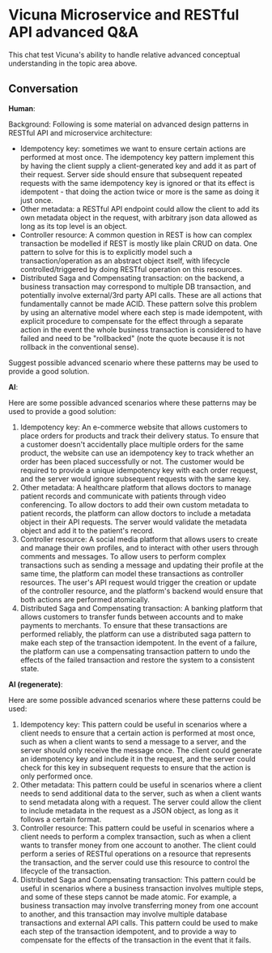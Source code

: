 # Vicuna Microservice and RESTful API advanced Q&A

This chat test Vicuna's ability to handle relative advanced conceptual understanding in the topic area above.

## Conversation

**Human**:

Background: Following is some material on advanced design patterns in RESTful API and microservice architecture:

- Idempotency key: sometimes we want to ensure certain actions are performed at most once. The idempotency key pattern implement this by having the client supply a client-generated key and add it as part of their request. Server side should ensure that subsequent repeated requests with the same idempotency key is ignored or that its effect is idempotent - that doing the action twice or more is the same as doing it just once.
- Other metadata: a RESTful API endpoint could allow the client to add its own metadata object in the request, with arbitrary json data allowed as long as its top level is an object.
- Controller resource: A common question in REST is how can complex transaction be modelled if REST is mostly like plain CRUD on data. One pattern to solve for this is to explicitly model such a transaction/operation as an abstract object itself, with lifecycle controlled/triggered by doing RESTful operation on this resources.
- Distributed Saga and Compensating transaction: on the backend, a business transaction may correspond to multiple DB transaction, and potentially involve external/3rd party API calls. These are all actions that fundamentally cannot be made ACID. These pattern solve this problem by using an alternative model where each step is made idempotent, with explicit procedure to compensate for the effect through a separate action in the event the whole business transaction is considered to have failed and need to be "rollbacked" (note the quote because it is not rollback in the conventional sense).

Suggest possible advanced scenario where these patterns may be used to provide a good solution.

**AI**:

Here are some possible advanced scenarios where these patterns may be used to provide a good solution:
1. Idempotency key: An e-commerce website that allows customers to place orders for products and track their delivery status. To ensure that a customer doesn't accidentally place multiple orders for the same product, the website can use an idempotency key to track whether an order has been placed successfully or not. The customer would be required to provide a unique idempotency key with each order request, and the server would ignore subsequent requests with the same key.
2. Other metadata: A healthcare platform that allows doctors to manage patient records and communicate with patients through video conferencing. To allow doctors to add their own custom metadata to patient records, the platform can allow doctors to include a metadata object in their API requests. The server would validate the metadata object and add it to the patient's record.
3. Controller resource: A social media platform that allows users to create and manage their own profiles, and to interact with other users through comments and messages. To allow users to perform complex transactions such as sending a message and updating their profile at the same time, the platform can model these transactions as controller resources. The user's API request would trigger the creation or update of the controller resource, and the platform's backend would ensure that both actions are performed atomically.
4. Distributed Saga and Compensating transaction: A banking platform that allows customers to transfer funds between accounts and to make payments to merchants. To ensure that these transactions are performed reliably, the platform can use a distributed saga pattern to make each step of the transaction idempotent. In the event of a failure, the platform can use a compensating transaction pattern to undo the effects of the failed transaction and restore the system to a consistent state.

**AI (regenerate)**:

Here are some possible advanced scenarios where these patterns could be used:
1. Idempotency key: This pattern could be useful in scenarios where a client needs to ensure that a certain action is performed at most once, such as when a client wants to send a message to a server, and the server should only receive the message once. The client could generate an idempotency key and include it in the request, and the server could check for this key in subsequent requests to ensure that the action is only performed once.
2. Other metadata: This pattern could be useful in scenarios where a client needs to send additional data to the server, such as when a client wants to send metadata along with a request. The server could allow the client to include metadata in the request as a JSON object, as long as it follows a certain format.
3. Controller resource: This pattern could be useful in scenarios where a client needs to perform a complex transaction, such as when a client wants to transfer money from one account to another. The client could perform a series of RESTful operations on a resource that represents the transaction, and the server could use this resource to control the lifecycle of the transaction.
4. Distributed Saga and Compensating transaction: This pattern could be useful in scenarios where a business transaction involves multiple steps, and some of these steps cannot be made atomic. For example, a business transaction may involve transferring money from one account to another, and this transaction may involve multiple database transactions and external API calls. This pattern could be used to make each step of the transaction idempotent, and to provide a way to compensate for the effects of the transaction in the event that it fails.

